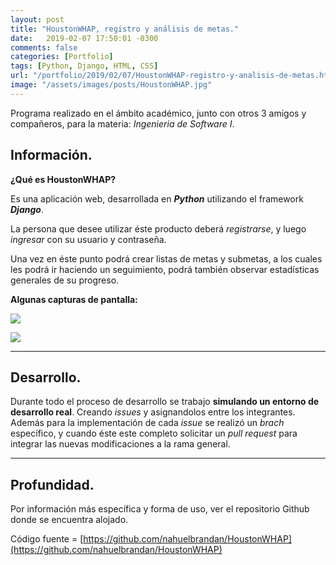 ```yaml
---
layout: post
title: "HoustonWHAP, registro y análisis de metas."
date:   2019-02-07 17:50:01 -0300
comments: false
categories: [Portfolio]
tags: [Python, Django, HTML, CSS]
url: "/portfolio/2019/02/07/HoustonWHAP-registro-y-analisis-de-metas.html"
image: "/assets/images/posts/HoustonWHAP.jpg"
---
```


Programa realizado en el ámbito académico, junto con otros 3 amigos y compañeros, para la materia: *Ingenieria de Software I*.

## Información.

**¿Qué es HoustonWHAP?**

Es una aplicación web, desarrollada en ***Python*** utilizando el framework ***Django***.

La persona que desee utilizar éste producto deberá *registrarse*, y luego *ingresar* con su usuario y contraseña.

Una vez en éste punto podrá crear listas de metas y submetas, a los cuales les podrá ir haciendo un seguimiento, podrá también observar estadísticas generales de su progreso.

**Algunas capturas de pantalla:**

![]({{"/assets/images/HoustonWHAP.jpg"}})

![]({{"/assets/images/HoustonWHAP2.jpg"}})

---

## Desarrollo.

Durante todo el proceso de desarrollo se trabajo **simulando un entorno de desarrollo real**. Creando *issues* y asignandolos entre los integrantes. Además para la implementación de cada *issue* se realizó un *brach* específico, y cuando éste este completo solicitar un *pull request* para integrar las nuevas modificaciones a la rama general.

---

## Profundidad.
Por información más específica y forma de uso, ver el repositorio Github donde se encuentra alojado.

Código fuente = [https://github.com/nahuelbrandan/HoustonWHAP](https://github.com/nahuelbrandan/HoustonWHAP)
